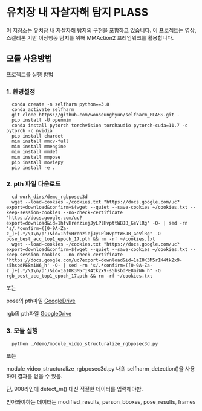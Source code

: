 # 유치장 내 자살자해 탐지 PLASS

이 저장소는 유치장 내 자살자해 탐지의 구현을 포함하고 있습니다. 이 프로젝트는 영상, 스켈레톤 기반 이상행동 탐지를 위해 MMAction2 프레임워크를 활용합니다.

## 모듈 사용방법

프로젝트를 실행 방법


### 1. 환경설정

```
  conda create -n selfharm python==3.8
  conda activate selfharm
  git clone https://github.com/wooseunghyun/selfharm_PLASS.git .
  pip install -U openmim
  conda install pytorch torchvision torchaudio pytorch-cuda=11.7 -c pytorch -c nvidia
  pip install chardet
  mim install mmcv-full
  mim install mmengine
  mim install mmdet
  mim install mmpose
  pip install moviepy
  pip install -e .
```

### 2. pth 파일 다운로드

```
  cd work_dirs/demo_rgbposec3d
  wget --load-cookies ~/cookies.txt "https://docs.google.com/uc?export=download&confirm=$(wget --quiet --save-cookies ~/cookies.txt --keep-session-cookies --no-check-certificate 'https://docs.google.com/uc?export=download&id=1hfvHrenziejJyLPlHvpttWBJB_GeVlRg' -O- | sed -rn 's/.*confirm=([0-9A-Za-z_]+).*/\1\n/p')&id=1hfvHrenziejJyLPlHvpttWBJB_GeVlRg" -O pose_best_acc_top1_epoch_17.pth && rm -rf ~/cookies.txt
  wget --load-cookies ~/cookies.txt "https://docs.google.com/uc?export=download&confirm=$(wget --quiet --save-cookies ~/cookies.txt --keep-session-cookies --no-check-certificate 'https://docs.google.com/uc?export=download&id=1aI0K3M5r1K4tk2x9-s5hsbdPE8miW6_h' -O- | sed -rn 's/.*confirm=([0-9A-Za-z_]+).*/\1\n/p')&id=1aI0K3M5r1K4tk2x9-s5hsbdPE8miW6_h" -O rgb_best_acc_top1_epoch_17.pth && rm -rf ~/cookies.txt
```

또는

pose의 pth파일 [GoogleDrive](https://drive.google.com/file/d/1hfvHrenziejJyLPlHvpttWBJB_GeVlRg/view?usp=sharing)


rgb의 pth파일 [GoogleDrive](https://drive.google.com/file/d/1aI0K3M5r1K4tk2x9-s5hsbdPE8miW6_h/view?usp=sharing)


### 3. 모듈 실행

```
  python ./demo/module_video_structuralize_rgbposec3d.py
```

또는 

module_video_structuralize_rgbposec3d.py 내의 selfharm_detection()을 사용하여 결과를 얻을 수 있음.


단, 908라인에 detect_m() 대신 적절한 데이터를 입력해야함.


받아와야하는 데이터는 modified_results, person_bboxes, pose_results, frames
